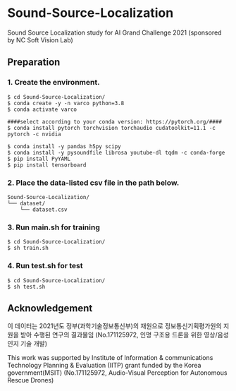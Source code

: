 # Sound-Source-Localization
Sound Source Localization study for AI Grand Challenge 2021 (sponsored by NC Soft Vision Lab)

## Preparation 
### 1. Create the environment.     
```
$ cd Sound-Source-Localization/
$ conda create -y -n varco python=3.8
$ conda activate varco

####select according to your conda version: https://pytorch.org/####
$ conda install pytorch torchvision torchaudio cudatoolkit=11.1 -c pytorch -c nvidia

$ conda install -y pandas h5py scipy
$ conda install -y pysoundfile librosa youtube-dl tqdm -c conda-forge
$ pip install PyYAML
$ pip install tensorboard
```     

### 2. Place the data-listed csv file in the path below.
```
Sound-Source-Localization/    
└── dataset/
    └── dataset.csv
```   
       
### 3. Run main.sh for training   
```
$ cd Sound-Source-Localization/
$ sh train.sh
```       
            
### 4. Run test.sh for test   
```
$ cd Sound-Source-Localization/
$ sh test.sh
```   

## Acknowledgement 
이 데이터는 2021년도 정부(과학기술정보통신부)의 재원으로 정보통신기획평가원의 지원을 받아 수행된 연구의 결과물임 (No.171125972, 인명 구조용 드론을 위한 영상/음성 인지 기술 개발)

This work was supported by Institute of Information & communications Technology Planning & Evaluation (IITP) grant funded by the Korea government(MSIT) (No.171125972, Audio-Visual Perception for Autonomous Rescue Drones)

